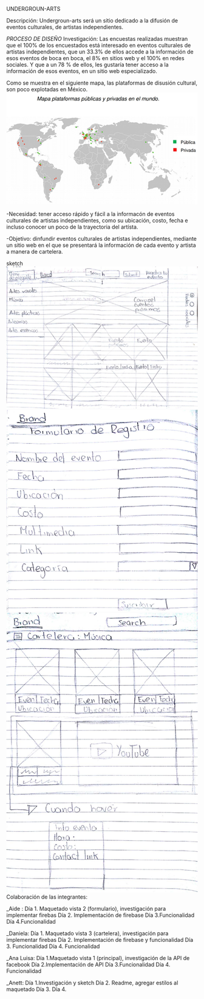 UNDERGROUN-ARTS

Descripción: Undergroun-arts será un sitio dedicado a la difusión de eventos culturales, de artistas independientes.

_PROCESO DE DISEÑO_
Investigación: Las encuestas realizadas muestran que el 100% de los encuestados está interesado en eventos
culturales de artistas independientes, que un 33.3% de ellos accede a la información de esos eventos de boca
en boca, el 8% en sitios web y el 100% en redes sociales. Y que a un 78 % de ellos, les gustaría tener acceso
a la información de esos eventos, en un sitio web especializado.

Como se muestra en el siguiente mapa, las plataformas de disusión cultural, son poco explotadas en México.
![Mapa de plataformas en el mundo](./assets/imagen/mapa.jpg)


-Necesidad: tener acceso rápido y fácil a la informacón de eventos culturales de artistas independientes,
como su ubicación, costo, fecha e incluso conocer un poco de la trayectoria del artísta.

-Objetivo: dinfundir eventos culturales de artistas independientes, mediante un sitio web en el que se presentará
la información de cada evento y artista a manera de cartelera.

sketch
![Vista principal](./assets/imagen/vista-principal.jpeg)
![Vista principal](./assets/imagen/vista-formulario.jpeg)
![Vista principal](./assets/imagen/vista-cartelera.jpeg)
Colaboración de las integrantes:

_Aide :
Día 1. Maquetado vista 2 (formulario), investigación para implementar firebas
Día 2. Implementación de firebase
Día 3.Funcionalidad
Día 4.Funcionalidad

_Daniela:
Día 1. Maquetado vista 3 (cartelera), investigación para implementar firebas
Día 2. Implementación de firebase y funcionalidad
Día 3. Funcionalidad
Día 4. Funcionalidad

_Ana Luisa:
Día 1.Maquetado vista 1 (principal), investigación de la API de facebook
Día 2.Implementación de API
Día 3.Funcionalidad
Día 4. Funcionalidad

_Anett:
Día 1.Investigación y sketch
Día 2. Readme, agregar estilos al maquetado
Día 3.
Día 4.
